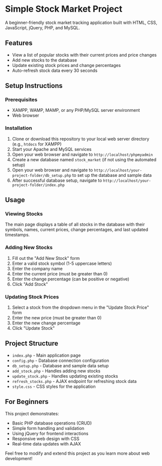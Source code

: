 # Simple Stock Market Project

A beginner-friendly stock market tracking application built with HTML, CSS, JavaScript, jQuery, PHP, and MySQL.

## Features

- View a list of popular stocks with their current prices and price changes
- Add new stocks to the database
- Update existing stock prices and change percentages
- Auto-refresh stock data every 30 seconds

## Setup Instructions

### Prerequisites

- XAMPP, WAMP, MAMP, or any PHP/MySQL server environment
- Web browser

### Installation

1. Clone or download this repository to your local web server directory (e.g., `htdocs` for XAMPP)
2. Start your Apache and MySQL services
3. Open your web browser and navigate to `http://localhost/phpmyadmin`
4. Create a new database named `stock_market` (if not using the automated setup)
5. Open your web browser and navigate to `http://localhost/your-project-folder/db_setup.php` to set up the database and sample data
6. After successful database setup, navigate to `http://localhost/your-project-folder/index.php`

## Usage

### Viewing Stocks

The main page displays a table of all stocks in the database with their symbols, names, current prices, change percentages, and last updated timestamps.

### Adding New Stocks

1. Fill out the "Add New Stock" form
2. Enter a valid stock symbol (1-5 uppercase letters)
3. Enter the company name
4. Enter the current price (must be greater than 0)
5. Enter the change percentage (can be positive or negative)
6. Click "Add Stock"

### Updating Stock Prices

1. Select a stock from the dropdown menu in the "Update Stock Price" form
2. Enter the new price (must be greater than 0)
3. Enter the new change percentage
4. Click "Update Stock"

## Project Structure

- `index.php` - Main application page
- `config.php` - Database connection configuration
- `db_setup.php` - Database and sample data setup
- `add_stock.php` - Handles adding new stocks
- `update_stock.php` - Handles updating existing stocks
- `refresh_stocks.php` - AJAX endpoint for refreshing stock data
- `style.css` - CSS styles for the application

## For Beginners

This project demonstrates:

- Basic PHP database operations (CRUD)
- Simple form handling and validation
- Using jQuery for frontend interactions
- Responsive web design with CSS
- Real-time data updates with AJAX

Feel free to modify and extend this project as you learn more about web development!
